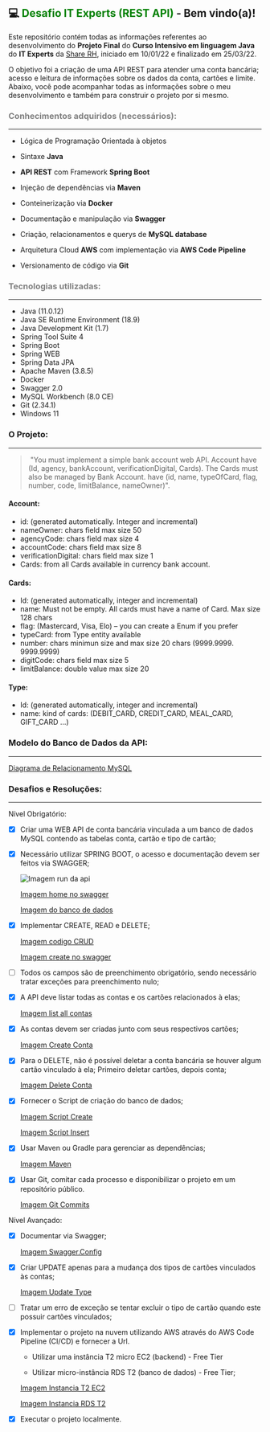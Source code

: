 ## :computer: <font color=green>Desafio IT Experts (REST API)</font>  - Bem vindo(a)!



Este repositório contém todas as informações referentes ao desenvolvimento do **Projeto Final** do **Curso Intensivo em linguagem Java** do **IT Experts** da [Share RH](sharerh.com), iniciado em 10/01/22 e finalizado em 25/03/22.

O objetivo foi a criação de uma API REST para atender uma conta bancária; acesso e leitura de informações sobre os dados da conta, cartões e limite. Abaixo, você pode acompanhar todas as informações sobre o meu desenvolvimento e também para construir o projeto por si mesmo.



### <font color=grey>Conhecimentos adquiridos (necessários):</font>

------

- Lógica de Programação Orientada à objetos

- Sintaxe **Java**

- **API REST** com Framework **Spring Boot**

- Injeção de dependências via **Maven**

- Conteinerização via **Docker**

- Documentação e manipulação via **Swagger**

- Criação, relacionamentos e querys de **MySQL database**

- Arquitetura Cloud **AWS** com implementação via **AWS Code Pipeline**
- Versionamento de código via **Git**



### <font color=grey>Tecnologias utilizadas:</font>

------

- Java (11.0.12)
- Java SE Runtime Environment (18.9)
- Java Development Kit (1.7)
- Spring Tool Suite 4
- Spring Boot
- Spring WEB
- Spring Data JPA
- Apache Maven (3.8.5)
- Docker
- Swagger 2.0
- MySQL Workbench (8.0 CE)
- Git (2.34.1)
- Windows 11

### O Projeto:

------

> ​	"You must implement a simple bank account web API. Account have (Id, agency, bankAccount, verificationDigital, Cards). The Cards must also be managed by Bank Account. have (id, name, typeOfCard, flag, number, code, limitBalance, nameOwner)".

#### Account:

- id: (generated automatically. Integer and incremental)
- nameOwner: chars field max size 50
- agencyCode: chars field max size 4
- accountCode: chars field max size 8
- verificationDigital: chars field max size 1
- Cards: from all Cards available in currency bank account.

#### Cards:

- Id: (generated automatically, integer and incremental)
- name: Must not be empty. All cards must have a name of Card. Max size 128 chars
- flag: (Mastercard, Visa, Elo) – you can create a Enum if you prefer
- typeCard: from Type entity available
- number: chars minimun size and max size 20 chars (9999.9999. 9999.9999)
- digitCode: chars field max size 5
- limitBalance: double value max size 20

#### Type:

- Id: (generated automatically, integer and incremental)
- name: kind of cards: (DEBIT_CARD, CREDIT_CARD, MEAL_CARD, GIFT_CARD ...)



### Modelo do Banco de Dados da API:

------

[Diagrama de Relacionamento MySQL](https://github.com/Daiene-Fortunato/accountbank/tree/main/imagesdiagramabanco.png)



### Desafios e Resoluções:

------

Nível Obrigatório:

- [x] Criar uma WEB API de conta bancária vinculada a um banco de dados MySQL contendo as tabelas conta, cartão e tipo de cartão;

- [x] Necessário utilizar SPRING BOOT, o acesso e documentação devem ser feitos via SWAGGER;

  ![Imagem run da api](https://github.com/Daiene-Fortunato/accountbank/tree/main/images/codigoapi.png)

  [Imagem home no swagger](https://github.com/Daiene-Fortunato/accountbank/tree/main/images/swaggerhome.png)

  [Imagem do banco de dados](https://github.com/Daiene-Fortunato/accountbank/tree/main/images/accountdata.png)

- [x] Implementar CREATE, READ e DELETE;

  [Imagem codigo CRUD](https://github.com/Daiene-Fortunato/accountbank/tree/main/images/codigocrud.png)

  [Imagem create no swagger](https://github.com/Daiene-Fortunato/accountbank/tree/main/images/swaggercrud.png)

- [ ] Todos os campos são de preenchimento obrigatório, sendo necessário tratar exceções para preenchimento nulo;

- [x] A API deve listar todas as contas e os cartões relacionados à elas;

  [Imagem list all contas](https://github.com/Daiene-Fortunato/accountbank/tree/main/images/listallcontas.png)

- [x] As contas devem ser criadas junto com seus respectivos cartões;

  [Imagem Create Conta](https://github.com/Daiene-Fortunato/accountbank/tree/main/images/createconta.png)

- [x] Para o DELETE, não é possível deletar a conta bancária se houver algum cartão vinculado à ela; Primeiro deletar cartões, depois conta;

  [Imagem Delete Conta](https://github.com/Daiene-Fortunato/accountbank/tree/main/images/deleteconta.png)

- [x] Fornecer o Script de criação do banco de dados;

  [Imagem Script Create](https://github.com/Daiene-Fortunato/accountbank/tree/main/images/scriptcreate.png)

  [Imagem Script Insert](https://github.com/Daiene-Fortunato/accountbank/tree/main/images/scriptinsert.png)

- [x] Usar Maven ou Gradle para gerenciar as dependências;

  [Imagem Maven](https://github.com/Daiene-Fortunato/accountbank/tree/main/images/maven.png)

- [x] Usar Git, comitar cada processo e disponibilizar o projeto em um repositório público.

  [Imagem Git Commits](https://github.com/Daiene-Fortunato/accountbank/tree/main/images/gitcommit.png)

Nível Avançado:

- [x] Documentar via Swagger;

  [Imagem Swagger.Config](https://github.com/Daiene-Fortunato/accountbank/tree/main/images/swaggerconfig.png)

- [x] Criar UPDATE apenas para a mudança dos tipos de cartões vinculados às contas;

  [Imagem Update Type](https://github.com/Daiene-Fortunato/accountbank/tree/main/images/updatetype.png)

- [ ] Tratar um erro de exceção se tentar excluir o tipo de cartão quando este possuir cartões vinculados;

- [x] Implementar o projeto na nuvem utilizando AWS através do AWS Code Pipeline (CI/CD) e fornecer a Url.

  - Utilizar uma instância T2 micro EC2 (backend) - Free Tier

  - Utilizar micro-instância RDS T2 (banco de dados) - Free Tier;

  [Imagem Instancia T2 EC2](https://github.com/Daiene-Fortunato/accountbank/tree/main/images/instanciat2ec2.png) 

  [Imagem Instancia RDS T2](https://github.com/Daiene-Fortunato/accountbank/tree/main/images/instanciardst2.png)

- [x] Executar o projeto localmente.

